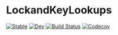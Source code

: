 # LockandKeyLookups

[![Stable](https://img.shields.io/badge/docs-stable-blue.svg)](https://caseykneale.github.io/LockandKeyLookups.jl/stable)
[![Dev](https://img.shields.io/badge/docs-dev-blue.svg)](https://caseykneale.github.io/LockandKeyLookups.jl/dev)
[![Build Status](https://travis-ci.com/caseykneale/LockandKeyLookups.jl.svg?branch=master)](https://travis-ci.com/caseykneale/LockandKeyLookups.jl)
[![Codecov](https://codecov.io/gh/caseykneale/LockandKeyLookups.jl/branch/master/graph/badge.svg)](https://codecov.io/gh/caseykneale/LockandKeyLookups.jl)
